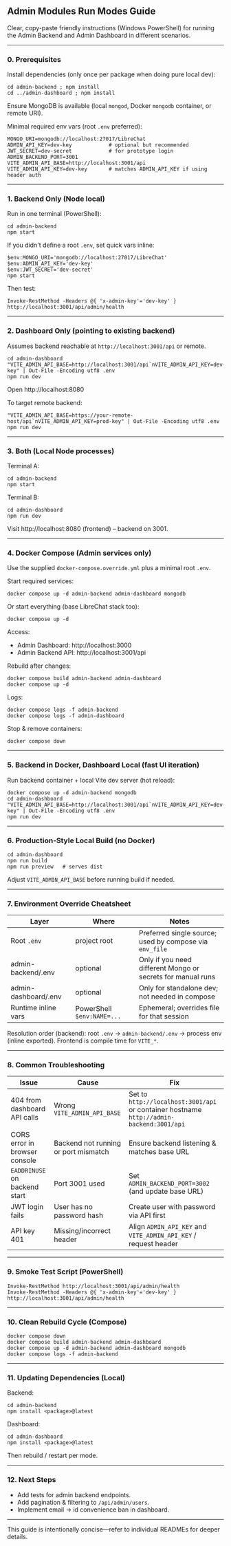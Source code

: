 ## Admin Modules Run Modes Guide

Clear, copy-paste friendly instructions (Windows PowerShell) for running the Admin Backend and Admin Dashboard in different scenarios.

---
### 0. Prerequisites
Install dependencies (only once per package when doing pure local dev):
```
cd admin-backend ; npm install
cd ../admin-dashboard ; npm install
```
Ensure MongoDB is available (local `mongod`, Docker `mongodb` container, or remote URI).

Minimal required env vars (root `.env` preferred):
```
MONGO_URI=mongodb://localhost:27017/LibreChat
ADMIN_API_KEY=dev-key            # optional but recommended
JWT_SECRET=dev-secret            # for prototype login
ADMIN_BACKEND_PORT=3001
VITE_ADMIN_API_BASE=http://localhost:3001/api
VITE_ADMIN_API_KEY=dev-key       # matches ADMIN_API_KEY if using header auth
```

---
### 1. Backend Only (Node local)
Run in one terminal (PowerShell):
```
cd admin-backend
npm start
```
If you didn't define a root `.env`, set quick vars inline:
```
$env:MONGO_URI='mongodb://localhost:27017/LibreChat'
$env:ADMIN_API_KEY='dev-key'
$env:JWT_SECRET='dev-secret'
npm start
```
Then test:
```
Invoke-RestMethod -Headers @{ 'x-admin-key'='dev-key' } http://localhost:3001/api/admin/health
```

---
### 2. Dashboard Only (pointing to existing backend)
Assumes backend reachable at `http://localhost:3001/api` or remote.
```
cd admin-dashboard
"VITE_ADMIN_API_BASE=http://localhost:3001/api`nVITE_ADMIN_API_KEY=dev-key" | Out-File -Encoding utf8 .env
npm run dev
```
Open http://localhost:8080

To target remote backend:
```
"VITE_ADMIN_API_BASE=https://your-remote-host/api`nVITE_ADMIN_API_KEY=prod-key" | Out-File -Encoding utf8 .env
npm run dev
```

---
### 3. Both (Local Node processes)
Terminal A:
```
cd admin-backend
npm start
```
Terminal B:
```
cd admin-dashboard
npm run dev
```
Visit http://localhost:8080 (frontend) – backend on 3001.

---
### 4. Docker Compose (Admin services only)
Use the supplied `docker-compose.override.yml` plus a minimal root `.env`.

Start required services:
```
docker compose up -d admin-backend admin-dashboard mongodb
```
Or start everything (base LibreChat stack too):
```
docker compose up -d
```
Access:
- Admin Dashboard: http://localhost:3000
- Admin Backend API: http://localhost:3001/api

Rebuild after changes:
```
docker compose build admin-backend admin-dashboard
docker compose up -d
```

Logs:
```
docker compose logs -f admin-backend
docker compose logs -f admin-dashboard
```

Stop & remove containers:
```
docker compose down
```

---
### 5. Backend in Docker, Dashboard Local (fast UI iteration)
Run backend container + local Vite dev server (hot reload):
```
docker compose up -d admin-backend mongodb
cd admin-dashboard
"VITE_ADMIN_API_BASE=http://localhost:3001/api`nVITE_ADMIN_API_KEY=dev-key" | Out-File -Encoding utf8 .env
npm run dev
```

---
### 6. Production-Style Local Build (no Docker)
```
cd admin-dashboard
npm run build
npm run preview   # serves dist
```
Adjust `VITE_ADMIN_API_BASE` before running build if needed.

---
### 7. Environment Override Cheatsheet
| Layer | Where | Notes |
|-------|-------|-------|
| Root `.env` | project root | Preferred single source; used by compose via `env_file` |
| admin-backend/.env | optional | Only if you need different Mongo or secrets for manual runs |
| admin-dashboard/.env | optional | Only for standalone dev; not needed in compose |
| Runtime inline vars | PowerShell `$env:NAME=...` | Ephemeral; overrides file for that session |

Resolution order (backend): root `.env` → `admin-backend/.env` → process env (inline exported). Frontend is compile time for `VITE_*`.

---
### 8. Common Troubleshooting
| Issue | Cause | Fix |
|-------|-------|-----|
| 404 from dashboard API calls | Wrong `VITE_ADMIN_API_BASE` | Set to `http://localhost:3001/api` or container hostname `http://admin-backend:3001/api` |
| CORS error in browser console | Backend not running or port mismatch | Ensure backend listening & matches base URL |
| `EADDRINUSE` on backend start | Port 3001 used | Set `ADMIN_BACKEND_PORT=3002` (and update base URL) |
| JWT login fails | User has no password hash | Create user with password via API first |
| API key 401 | Missing/incorrect header | Align `ADMIN_API_KEY` and `VITE_ADMIN_API_KEY` / request header |

---
### 9. Smoke Test Script (PowerShell)
```
Invoke-RestMethod http://localhost:3001/api/admin/health
Invoke-RestMethod -Headers @{ 'x-admin-key'='dev-key' } http://localhost:3001/api/admin/health
```

---
### 10. Clean Rebuild Cycle (Compose)
```
docker compose down
docker compose build admin-backend admin-dashboard
docker compose up -d admin-backend admin-dashboard mongodb
docker compose logs -f admin-backend
```

---
### 11. Updating Dependencies (Local)
Backend:
```
cd admin-backend
npm install <package>@latest
```
Dashboard:
```
cd admin-dashboard
npm install <package>@latest
```
Then rebuild / restart per mode.

---
### 12. Next Steps
- Add tests for admin backend endpoints.
- Add pagination & filtering to `/api/admin/users`.
- Implement email → id convenience ban in dashboard.

---
This guide is intentionally concise—refer to individual READMEs for deeper details.
